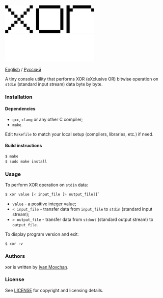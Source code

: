 ![xor](logo.png#gh-light-mode-only)
![xor](logo-dark.png#gh-dark-mode-only)

[English](README.md) / [Русский](README-RU.md)

A tiny console utility that performs XOR (eXclusive OR) bitwise operation on `stdin` (standard input stream) data byte by byte.

### Installation

#### Dependencies

* `gcc`, `clang` or any other C compiler;
* `make`.

Edit `Makefile` to match your local setup (compilers, libraries, etc.) if need.

#### Build instructions

```bash
$ make
$ sudo make install
```

### Usage

To perform XOR operation on `stdin` data:

```bash
$ xor value [< input_file [> output_file]]`
```

* `value` - a positive integer value;
* `< input_file` - transfer data from `input_file` to `stdin` (standard input stream);
* `> output_file` - transfer data from `stdout` (standard output stream) to `output_file`.

To display program version and exit:

```
$ xor -v
```

### Authors

xor is written by [Ivan Movchan](https://github.com/ivan-movchan).

### License

See [LICENSE](LICENSE) for copyright and licensing details.
